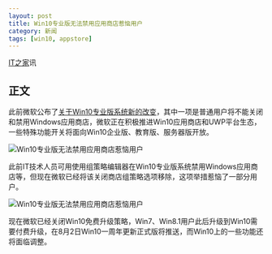 ```yaml
---
layout: post
title: Win10专业版无法禁用应用商店惹恼用户
category: 新闻
tags: [win10, appstore]
---
```


[IT之家](http://www.ithome.com)讯

## 正文
此前微软公布了[关于Win10专业版系统新的改变](http://www.ithome.com/html/win10/245114.htm)，其中一项是普通用户将不能关闭和禁用Windows应用商店，微软正在积极推进Win10应用商店和UWP平台生态，一些特殊功能开关将面向Win10企业版、教育版、服务器版开放。    
    
![Win10专业版无法禁用应用商店惹恼用户](http://img.ithome.com/newsuploadfiles/2016/7/20160731_080952_289.jpg)    
    
此前IT技术人员可用使用组策略编辑器在Win10专业版系统禁用Windows应用商店等，但现在微软已经将该关闭商店组策略选项移除，这项举措惹恼了一部分用户。    
    
![Win10专业版无法禁用应用商店惹恼用户](http://img.ithome.com/newsuploadfiles/2016/7/20160731_080957_732.jpg)    
    
现在微软已经关闭Win10免费升级策略，Win7、Win8.1用户此后升级到Win10需要付费升级，在8月2日Win10一周年更新正式版将推送，而Win10上的一些功能还将面临调整。
